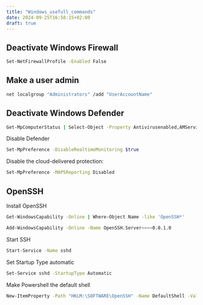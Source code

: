 ```yaml
---
title: "Windows_usefull_commands"
date: 2024-09-25T16:58:15+02:00
draft: true
---
```


## Deactivate Windows Firewall

```bash
Set-NetFirewallProfile -Enabled False
```

## Make a user admin

```bash
net localgroup "Administrators" /add "UserAccountName"
```

## Deactivate Windows Defender

```bash
Get-MpComputerStatus | Select-Object -Property Antivirusenabled,AMServiceEnabled,AntispywareEnabled,BehaviorMonitorEnabled,IoavProtectionEnabled,NISEnabled,OnAccessProtectionEnabled,RealTimeProtectionEnabled,IsTamperProtected,AntivirusSignatureLastUpdatedCopied
```

Disable Defender

```bash
Set-MpPreference -DisableRealtimeMonitoring $true
```

Disable the cloud-delivered protection:
```bash
Set-MpPreference -MAPSReporting Disabled
```

## OpenSSH

Install OpenSSH

```bash
Get-WindowsCapability -Online | Where-Object Name -like 'OpenSSH*'
```

```bash
Add-WindowsCapability -Online -Name OpenSSH.Server~~~~0.0.1.0
```

Start SSH

```bash
Start-Service -Name sshd
```

Set Startup Type automatic

```bash
Set-Service sshd -StartupType Automatic
```

Make Powershell the default shell
```bash
New-ItemProperty -Path "HKLM:\SOFTWARE\OpenSSH" -Name DefaultShell -Value "C:\Windows\System32\WindowsPowerShell\v1.0\powershell.exe" -PropertyType String -Force
```
